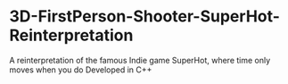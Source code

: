 # 3D-FirstPerson-Shooter-SuperHot-Reinterpretation
A reinterpretation of the famous Indie game SuperHot, where time only moves when you do
Developed in C++
